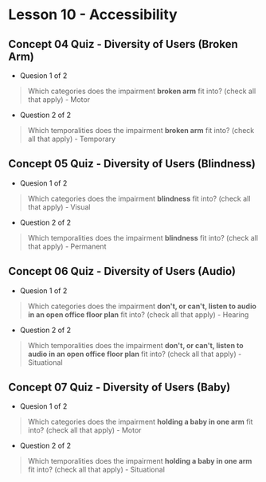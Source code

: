 # Lesson 10 - Accessibility

## Concept 04 Quiz - Diversity of Users (Broken Arm)

- Quesion 1 of 2
> Which categories does the impairment **broken arm** fit into? (check all that apply)
	- Motor

- Question 2 of 2
> Which temporalities does the impairment **broken arm** fit into? (check all that apply)
	- Temporary

## Concept 05 Quiz - Diversity of Users (Blindness)

- Quesion 1 of 2
> Which categories does the impairment **blindness** fit into? (check all that apply)
	- Visual

- Question 2 of 2
> Which temporalities does the impairment **blindness** fit into? (check all that apply)
	- Permanent

## Concept 06 Quiz - Diversity of Users (Audio)

- Quesion 1 of 2
> Which categories does the impairment **don't, or can't, listen to audio in an open office floor plan** fit into? (check all that apply)
	- Hearing

- Question 2 of 2
> Which temporalities does the impairment **don't, or can't, listen to audio in an open office floor plan** fit into? (check all that apply)
	- Situational

## Concept 07 Quiz - Diversity of Users (Baby)

- Quesion 1 of 2
> Which categories does the impairment **holding a baby in one arm** fit into? (check all that apply)
	- Motor

- Question 2 of 2
> Which temporalities does the impairment **holding a baby in one arm** fit into? (check all that apply)
	- Situational	